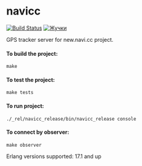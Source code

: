 navicc
======
[![Build Status](https://travis-ci.org/baden/navicc.png)](https://travis-ci.org/baden/navicc)
[![Жучки](https://badge.waffle.io/baden/navicc.svg?label=ready&title=Ready)](http://waffle.io/baden/navicc)

GPS tracker server for new.navi.cc project.

#### To build the project:

    make

#### To test the project:

    make tests

#### To run project:

    ./_rel/navicc_release/bin/navicc_release console

#### To connect by observer:

    make observer

Erlang versions supported: 17.1 and up
